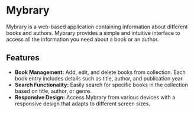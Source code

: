# Mybrary 

Mybrary is a web-based application containing information about different books and authors. Mybrary provides a simple and intuitive interface to access all the information you need about a book or an author.

## Features

- **Book Management:** Add, edit, and delete books from collection. Each book entry includes details such as title, author, and publication year.
- **Search Functionality:** Easily search for specific books in the collection based on title, author, or genre.
- **Responsive Design:** Access Mybrary from various devices with a responsive design that adapts to different screen sizes.
